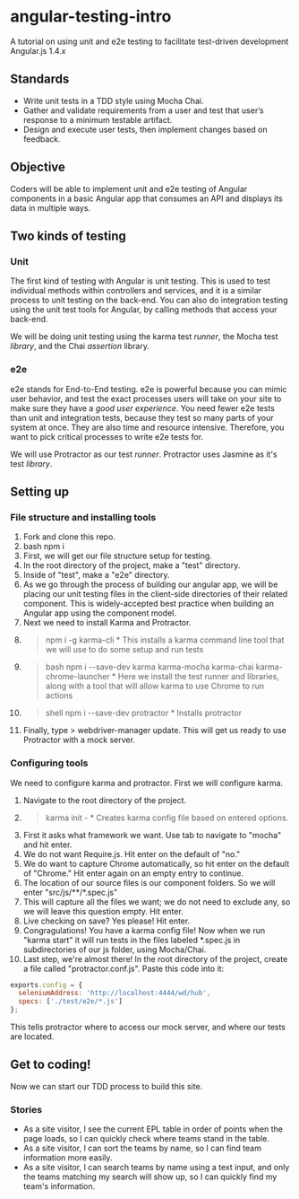 # angular-testing-intro
A tutorial on using unit and e2e testing to facilitate test-driven development Angular.js 1.4.x

## Standards
* Write unit tests in a TDD style using Mocha Chai.
* Gather and validate requirements from a user and test that user’s response to a minimum testable artifact.
* Design and execute user tests, then implement changes based on feedback.


## Objective
Coders will be able to implement unit and e2e testing of Angular components in a basic Angular app that consumes an API and displays its data in multiple ways.

## Two kinds of testing

### Unit
The first kind of testing with Angular is unit testing. This is used to test individual methods within controllers and services, and it is a similar process to unit testing on the back-end. You can also do integration testing using the unit test tools for Angular, by calling methods that access your back-end.

We will be doing unit testing using the karma test *runner*, the Mocha test *library*, and the Chai *assertion* library.

### e2e
e2e stands for End-to-End testing. e2e is powerful because you can mimic user behavior, and test the exact processes users will take on your site to make sure they have a *good user experience*. You need fewer e2e tests than unit and integration tests, because they test so many parts of your system at once. They are also time and resource intensive. Therefore, you want to pick critical processes to write e2e tests for.

We will use Protractor as our test *runner*. Protractor uses Jasmine as it's test *library*.

## Setting up
### File structure and installing tools
1. Fork and clone this repo.
1. bash npm i
1. First, we will get our file structure setup for testing.
  1. In the root directory of the project, make a "test" directory.
  1. Inside of "test", make a "e2e" directory.
  1. As we go through the process of building our angular app, we will be placing our unit testing files in the client-side directories of their related component. This is widely-accepted best practice when building an Angular app using the component model.
1. Next we need to install Karma and Protractor.
  1. > npm i -g karma-cli
    * This installs a karma command line tool that we will use to do some setup and run tests
  1. > bash npm i --save-dev karma karma-mocha karma-chai karma-chrome-launcher
    * Here we install the test runner and libraries, along with a tool that will allow karma to use Chrome to run actions
  1. > shell npm i --save-dev protractor
    * Installs protractor
  1. Finally, type > webdriver-manager update. This will get us ready to use Protractor with a mock server.

### Configuring tools
We need to configure karma and protractor. First we will configure karma.
  1. Navigate to the root directory of the project.
  1. > karma init - 
    * Creates karma config file based on entered options.
  1. First it asks what framework we want. Use tab to navigate to "mocha" and hit enter.
  1. We do not want Require.js. Hit enter on the default of "no."
  1. We do want to capture Chrome automatically, so hit enter on the default of "Chrome." Hit enter again on an empty entry to continue.
  1. The location of our source files is our component folders. So we will enter "src/js/\*\*/\*.spec.js"
  1. This will capture all the files we want; we do not need to exclude any, so we will leave this question empty. Hit enter.
  1. Live checking on save? Yes please! Hit enter.
  1. Congragulations! You have a karma config file! Now when we run "karma start" it will run tests in the files labeled \*.spec.js in subdirectories of our js folder, using Mocha/Chai.
  1. Last step, we're almost there! In the root directory of the project, create a file called "protractor.conf.js". Paste this code into it:
```javascript
exports.config = {
  seleniumAddress: 'http://localhost:4444/wd/hub',
  specs: ['./test/e2e/*.js']
};
```
This tells protractor where to access our mock server, and where our tests are located.

## Get to coding!
Now we can start our TDD process to build this site.

### Stories
* As a site visitor, I see the current EPL table in order of points when the page loads, so I can quickly check where teams stand in the table.
* As a site visitor, I can sort the teams by name, so I can find team information more easily.
* As a site visitor, I can search teams by name using a text input, and only the teams matching my search will show up, so I can quickly find my team's information.
